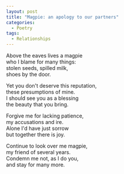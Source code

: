 ```yaml
---
layout: post
title: "Magpie: an apology to our partners"
categories:
  - Poetry
tags:
  - Relationships
---
```

Above the eaves lives a magpie  
who I blame for many things:  
stolen seeds, spilled milk,  
shoes by the door.

Yet you don't deserve this reputation,  
these presumptions of mine.  
I should see you as a blessing  
the beauty that you bring.  

Forgive me for lacking patience,  
my accusations and ire.  
Alone I'd have just sorrow  
but together there is joy.  

Continue to look over me magpie,  
my friend of several years.  
Condemn me not, as I do you,  
and stay for many more.
